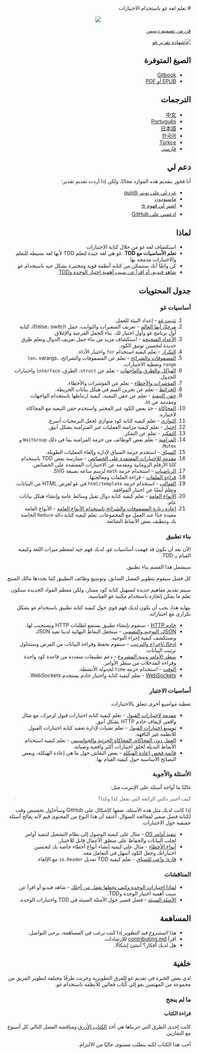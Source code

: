 <div dir="rtl">
# تعلم لغة غو باستخدام الاختبارات

<p align="center">
  <img src="red-green-blue-gophers-smaller.png" />
</p>

[فن من تصميم دينيس](https://twitter.com/deniseyu21)

[![شهادة تقرير غو](https://goreportcard.com/badge/github.com/quii/learn-go-with-tests)](https://goreportcard.com/report/github.com/quii/learn-go-with-tests)

## الصيغ المتوفرة

- [Gitbook](https://quii.gitbook.io/learn-go-with-tests)
- [EPUB أو PDF](https://github.com/quii/learn-go-with-tests/releases)

## الترجمات

- [中文](https://studygolang.gitbook.io/learn-go-with-tests)
- [Português](https://larien.gitbook.io/aprenda-go-com-testes/)
- [日本語](https://andmorefine.gitbook.io/learn-go-with-tests/)
- [한국어](https://miryang.gitbook.io/learn-go-with-tests/)
- [Türkçe](https://halilkocaoz.gitbook.io/go-programlama-dilini-ogren/)
- [فارسي](https://go-yaad-begir.gitbook.io/go-ba-test/)

## دعم لي

أنا فخور بتقديم هذه الموارد مجانًا، ولكن إذا أردت تقديم تقدير:

- [غرد لي على تويتر @quii](https://twitter.com/quii)
- <a rel="me" href="https://mastodon.cloud/@quii">ماستودون</a>
- [اشترِ لي قهوة :coffee:](https://www.buymeacoffee.com/quii)
- [ادعمني على GitHub](https://github.com/sponsors/quii)

## لماذا

* استكشاف لغة غو من خلال كتابة الاختبارات
* **تعلم الأساسيات مع TDD**. غو هي لغة جيدة لتعلم TDD لأنها لغة بسيطة للتعلم والاختبارات مدمجة بها
* كن واثقًا أنك ستتمكن من كتابة أنظمة قوية ومختبرة بشكل جيد باستخدام غو
* [شاهد فيديو، أو اقرأ عن سبب أهمية اختبار الوحدة وTDD](why.md)

## جدول المحتويات

### أساسيات غو

1. [تثبيت غو](install-go.md) - إعداد البيئة للعمل.
2. [مرحبًا، أيها العالم](hello-world.md) - تعريف المتغيرات والثوابت، جمل if/else، switch، كتابة أول برنامج غو وأول اختبار لك. بناء الجمل الفرعية والإغلاق.
3. [الأعداد الصحيحة](integers.md) - استكشاف مزيد من بناء جمل تعريف الدوال وتعلم طرق جديدة لتحسين توثيق الكود.
4. [التكرار](iteration.md) - تعلم كيفية استخدام `for` واختبار الأداء.
5. [المصفوفات والشرائح](arrays-and-slices.md) - تعلم عن المصفوفات والشرائح، `len`، varargs، `range` وتغطية الاختبارات.
6. [الهياكل والطرق والواجهات](structs-methods-and-interfaces.md) - تعلم عن `struct`، الطرق، `interface` واختبارات الجدول.
7. [المؤشرات والأخطاء](pointers-and-errors.md) - تعلم عن المؤشرات والأخطاء.
8. [الخرائط](maps.md) - تعلم عن تخزين القيم في هيكل بيانات الخريطة.
9. [حقن التبعية](dependency-injection.md) - تعلم عن حقن التبعية، كيفية ارتباطها باستخدام الواجهات ومقدمة عن io.
10. [المحاكاة](mocking.md) - خذ بعض الكود غير المختبر واستخدم حقن التبعية مع المحاكاة لاختباره.
11. [التوازي](concurrency.md) - تعلم كيفية كتابة كود متوازي لجعل البرمجيات أسرع.
12. [اختيار](select.md) - تعلم كيفية مزامنة العمليات غير المتزامنة بشكل أنيق.
13. [التفكير](reflection.md) - تعلم عن التفكر.
14. [المزامنة](sync.md) - تعلم بعض الوظائف من حزمة المزامنة بما في ذلك `WaitGroup` و `Mutex`.
15. [السياق](context.md) - استخدم حزمة السياق لإدارة وإلغاء العمليات الطويلة.
16. [مقدمة للاختبارات المعتمدة على الخصائص](roman-numerals.md) - ممارسة بعض TDD باستخدام كاتا الأرقام الرومانية ومقدمة عن الاختبارات المعتمدة على الخصائص.
17. [الرياضيات](math.md) - استخدام حزمة `math` لرسم ساعة بصيغة SVG.
18. [قراءة الملفات](reading-files.md) - قراءة الملفات ومعالجتها.
19. [القوالب](html-templates.md) - استخدام حزمة `html/template` في غو لعرض HTML من البيانات، وتعلم أيضًا عن اختبار الموافقة.
20. [الأنواع العامة](generics.md) - تعلم كيفية كتابة دوال تقبل وسائط عامة وإنشاء هيكل بيانات عام.
21. [إعادة زيارة المصفوفات والشرائح باستخدام الأنواع العامة](revisiting-arrays-and-slices-with-generics.md) - الأنواع العامة مفيدة جدًا عند العمل مع المجموعات. تعلم كيفية كتابة دالة `Reduce` الخاصة بك وتنظيف بعض الأنماط الشائعة.

### بناء تطبيق

الآن بعد أن تكون قد فهمت أساسيات غو، لديك فهم جيد لمعظم ميزات اللغة وكيفية القيام بـ TDD.

سيشمل هذا القسم بناء تطبيق.

كل فصل سيقوم بتطوير الفصل السابق، وتوسيع وظائف التطبيق كما يحددها مالك المنتج.

سيتم تقديم مفاهيم جديدة لتسهيل كتابة كود ممتاز، ولكن معظم المواد الجديدة ستكون تعلم ما يمكن إنجازه باستخدام مكتبة غو القياسية.

بنهاية هذا، يجب أن يكون لديك فهم قوي حول كيفية كتابة تطبيق باستخدام غو بشكل تكراري مع اختباراته.

* [خادم HTTP](http-server.md) - سنقوم بإنشاء تطبيق يستمع لطلبات HTTP ويستجيب لها.
* [JSON، التوجيه والتضمين](json.md) - سنجعل النقاط النهائية لدينا تعيد JSON ونستكشف كيفية إجراء التوجيه.
* [إدخال/إخراج والترتيب](io.md) - سنقوم بحفظ وقراءة البيانات من القرص وسنتناول ترتيب البيانات.
* [سطر الأوامر وبنية المشروع](command-line.md) - دعم تطبيقات متعددة من قاعدة كود واحدة وقراءة المدخلات من سطر الأوامر.
* [الوقت](time.md) - استخدام حزمة `time` لجدولة الأنشطة.
* [WebSockets](websockets.md) - تعلم كيفية كتابة واختبار خادم يستخدم WebSockets.

### أساسيات الاختبار

تغطية مواضيع أخرى تتعلق بالاختبارات.

* [مقدمة لاختبارات القبول](intro-to-acceptance-tests.md) - تعلم كيفية كتابة اختبارات قبول لرمزك، مع مثال واقعي لإيقاف خادم HTTP بشكل أنيق.
* [توسيع اختبارات القبول](scaling-acceptance-tests.md) - تعلم تقنيات لإدارة تعقيد كتابة اختبارات القبول للأنظمة غير التافهة.
* [العمل دون المحاكاة، المحاكاة الجزئية والجواسيس](working-without-mocks.md) - تعلم كيفية استخدام الأنماط البديلة لخلق اختبارات أكثر واقعية وصيانة.
* [قائمة فحص إعادة الهيكلة](refactoring-checklist.md) - بعض النقاش حول ما هي إعادة الهيكلة، وبعض النصائح الأساسية حول كيفية القيام بها.

### الأسئلة والأجوبة

غالبًا ما أواجه أسئلة على الإنترنت مثل:

> كيف أختبر دالتي الرائعة التي تفعل كذا وكذا؟

إذا كانت لديك مثل هذه الأسئلة، ضعها كإشكال على GitHub وسأحاول تخصيص وقت لكتابة فصل صغير لمعالجة السؤال. أعتقد أن هذا النوع من المحتوى قيم لأنه يعالج أسئلة حقيقية حول الاختبارات.

* [تنفيذ أوامر OS](os-exec.md) - مثال على كيفية الوصول إلى نظام التشغيل لتنفيذ أوامر لجلب البيانات والحفاظ على منطق الأعمال قابل للاختبار.
* [أنواع الأخطاء](error-types.md) - مثال على كيفية إنشاء أنواع أخطاء خاصة بك لتحسين اختباراتك وجعل الكود أسهل في التعامل معه.
* [قارئ واعي للسياق](context-aware-reader.md) - تعلم كيفية TDD تعديل `io.Reader` مع الإلغاء.

### المناقشات

* [لماذا اختبارات الوحدة وكيف تجعلها تعمل من أجلك](why.md) - شاهد فيديو أو اقرأ عن سبب أهمية اختبار الوحدة وTDD.
* [الأمثلة السيئة](anti-patterns.md) - فصل قصير حول الأمثلة السيئة في TDD واختبارات الوحدة.

## المساهمة

* _هذا المشروع قيد التطوير_ إذا كنت ترغب في المساهمة، يرجى التواصل.
* اقرأ [contributing.md](https://github.com/quii/learn-go-with-tests/tree/842f4f24d1f1c20ba3bb23cbc376c7ca6f7ca79a/contributing.md) للإرشادات.
* هل لديك أفكار؟ أنشئ إشكالًا.

## خلفية

لدي بعض الخبرة في تقديم غو للفرق التطويرية وجربت طرقًا مختلفة لتطوير الفريق من مجموعة من المهتمين بغو إلى كُتاب فعالين للأنظمة باستخدام غو.

### ما لم ينجح

#### قراءة الكتاب

كانت إحدى الطرق التي جربناها هي أخذ [الكتاب الأزرق](https://www.amazon.co.uk/Programming-Language-Addison-Wesley-Professional-Computing/dp/0134190440) ومناقشة الفصل التالي كل أسبوع مع التمارين.

أحب هذا الكتاب لكنه يتطلب مستوى عاليًا من الالتزام.
</div>